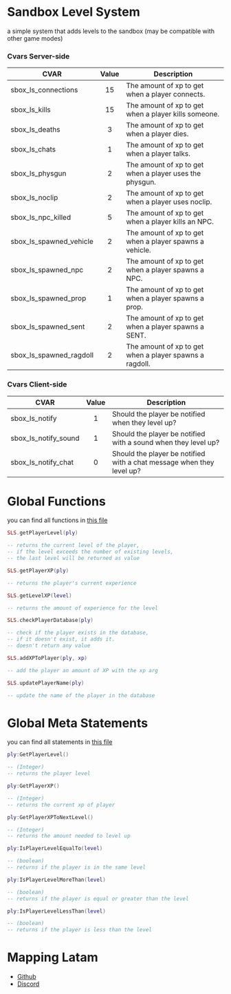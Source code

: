 # Sandbox Level System
a simple system that adds levels to the sandbox (may be compatible with other game modes)

### Cvars Server-side
| CVAR                  | Value | Description   | 
| -------------         | :---: | ------------- |
| sbox_ls_connections   | 15    | The amount of xp to get when a player connects.           |
| sbox_ls_kills         | 15    | The amount of xp to get when a player kills someone.      |
| sbox_ls_deaths        | 3     | The amount of xp to get when a player dies.               |
| sbox_ls_chats         | 1     | The amount of xp to get when a player talks.              |
| sbox_ls_physgun       | 2     | The amount of xp to get when a player uses the physgun.   |
| sbox_ls_noclip        | 2     | The amount of xp to get when a player uses noclip.        |
| sbox_ls_npc_killed    | 5     | The amount of xp to get when a player kills an NPC.       |
| sbox_ls_spawned_vehicle| 2    | The amount of xp to get when a player spawns a vehicle.   |
| sbox_ls_spawned_npc   | 2     | The amount of xp to get when a player spawns a NPC.       |
| sbox_ls_spawned_prop  | 1     | The amount of xp to get when a player spawns a prop.      |
| sbox_ls_spawned_sent  | 2     | The amount of xp to get when a player spawns a SENT.      |
| sbox_ls_spawned_ragdoll| 2    | The amount of xp to get when a player spawns a ragdoll.   |

### Cvars Client-side
| CVAR                  | Value | Description   | 
| -------------         | :---: | ------------- |
| sbox_ls_notify        | 1     | Should the player be notified when they level up? |
| sbox_ls_notify_sound  | 1     | Should the player be notified with a sound when they level up? |
| sbox_ls_notify_chat   | 0     | Should the player be notified with a chat message when they level up? |

# Global Functions
you can find all functions in [this file](https://github.com/SuperCALIENTITO/sbox-levelsystem/blob/main/lua/sbox-levelsystem/shared/sh_core.lua)

```lua
SLS.getPlayerLevel(ply)

-- returns the current level of the player,
-- if the level exceeds the number of existing levels,
-- the last level will be returned as value
```

```lua
SLS.getPlayerXP(ply)

-- returns the player's current experience
```

```lua
SLS.getLevelXP(level)

-- returns the amount of experience for the level
```

```lua
SLS.checkPlayerDatabase(ply)

-- check if the player exists in the database,
-- if it doesn't exist, it adds it.
-- doesn't return any value
```

```lua
SLS.addXPToPlayer(ply, xp)

-- add the player an amount of XP with the xp arg
```

```lua
SLS.updatePlayerName(ply)

-- update the name of the player in the database
```

# Global Meta Statements
you can find all statements in [this file](https://github.com/SuperCALIENTITO/sbox-levelsystem/blob/main/lua/sbox-levelsystem/shared/sh_meta.lua)

```lua
ply:GetPlayerLevel()

-- (Integer)
-- returns the player level
```

```lua
ply:GetPlayerXP()

-- (Integer)
-- returns the current xp of player
```

```lua
ply:GetPlayerXPToNextLevel()

-- (Integer)
-- returns the amount needed to level up
```

```lua
ply:IsPlayerLevelEqualTo(level)

-- (boolean)
-- returns if the player is in the same level
```

```lua
ply:IsPlayerLevelMoreThan(level)

-- (boolean)
-- returns if the player is equal or greater than the level
```

```lua
ply:IsPlayerLevelLessThan(level)

-- (boolean)
-- returns if the player is less than the level
```


# Mapping Latam

- [Github](https://github.com/mapping-latam)
- [Discord](https://github.com/mapping-latam)
